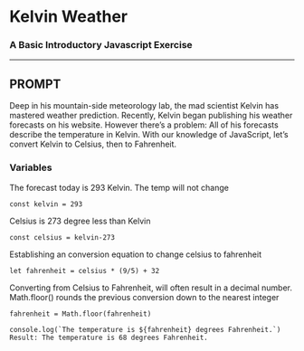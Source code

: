 # Kelvin Weather
### A Basic Introductory Javascript Exercise
---


## PROMPT 

Deep in his mountain-side meteorology lab, the mad scientist Kelvin has mastered weather prediction.
Recently, Kelvin began publishing his weather forecasts on his website. However there’s a problem: All of his forecasts describe the temperature in Kelvin.
With our knowledge of JavaScript, let’s convert Kelvin to Celsius, then to Fahrenheit.


### Variables
 
The forecast today is 293 Kelvin. The temp will not change
  ```
  const kelvin = 293
 ```

Celsius is 273 degree less than Kelvin
  ```
  const celsius = kelvin-273
```

Establishing an conversion equation to change celsius to fahrenheit
  ```
  let fahrenheit = celsius * (9/5) + 32
```
Converting from Celsius to Fahrenheit, will often result in a decimal number. Math.floor() rounds the previous conversion down to the nearest integer
  ```
  fahrenheit = Math.floor(fahrenheit) 
```
  ```
  console.log(`The temperature is ${fahrenheit} degrees Fahrenheit.`)
  Result: The temperature is 68 degrees Fahrenheit.
```
